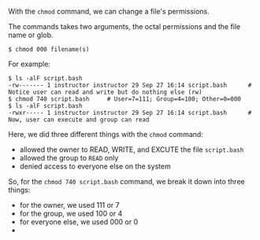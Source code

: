With the `chmod` command, we can change a file's permissions.

The commands takes two arguments, the octal permissions and the file name or glob.

```
$ chmod 000 filename(s)
```

For example:
```
$ ls -alF script.bash
-rw------- 1 instructor instructor 29 Sep 27 16:14 script.bash		# Notice user can read and write but do nothing else (rw)
$ chmod 740 script.bash		# User=7=111; Group=4=100; Other=0=000
$ ls -alF script.bash
-rwxr----- 1 instructor instructor 29 Sep 27 16:14 script.bash		# Now, user can execute and group can read
```

Here, we did three different things with the `chmod` command:
- allowed the owner to READ, WRITE, and EXCUTE the file `script.bash`
- allowed the group to `READ` only
- denied access to everyone else on the system

So, for the `chmod 740 script.bash` command, we break it down into three things:
- for the owner, we used 111 or 7
- for the group, we used 100 or 4
- for everyone else, we used 000 or 0
- 